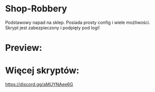 # Shop-Robbery
Podstawowy napad na sklep. Posiada prosty config i wiele możliwości. Skrypt jest zabezpieczony i podpięty pod logi!

# Preview:


# Więcej skryptów: 
https://discord.gg/aMUYNAee6G
